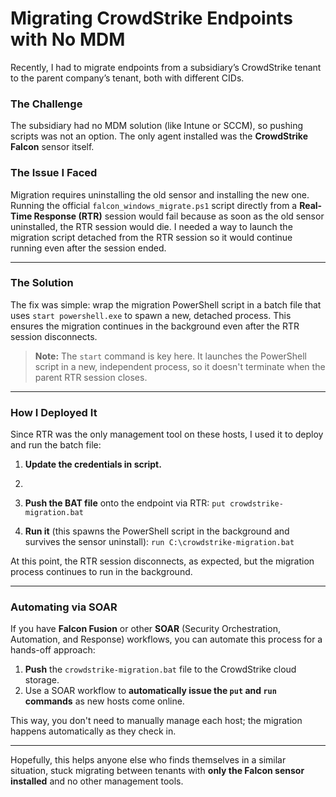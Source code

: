 # Migrating CrowdStrike Endpoints with No MDM

Recently, I had to migrate endpoints from a subsidiary’s CrowdStrike tenant to the parent company’s tenant, both with different CIDs.

### The Challenge

The subsidiary had no MDM solution (like Intune or SCCM), so pushing scripts was not an option. The only agent installed was the **CrowdStrike Falcon** sensor itself.

### The Issue I Faced

Migration requires uninstalling the old sensor and installing the new one. Running the official `falcon_windows_migrate.ps1` script directly from a **Real-Time Response (RTR)** session would fail because as soon as the old sensor uninstalled, the RTR session would die. I needed a way to launch the migration script detached from the RTR session so it would continue running even after the session ended.

---

### The Solution

The fix was simple: wrap the migration PowerShell script in a batch file that uses `start powershell.exe` to spawn a new, detached process. This ensures the migration continues in the background even after the RTR session disconnects.

> **Note:** The `start` command is key here. It launches the PowerShell script in a new, independent process, so it doesn't terminate when the parent RTR session closes.

---

### How I Deployed It

Since RTR was the only management tool on these hosts, I used it to deploy and run the batch file:

1.  **Update the credentials in script.**
2.  
3.  **Push the BAT file** onto the endpoint via RTR:
    `put crowdstrike-migration.bat`

4.  **Run it** (this spawns the PowerShell script in the background and survives the sensor uninstall):
    `run C:\crowdstrike-migration.bat`

At this point, the RTR session disconnects, as expected, but the migration process continues to run in the background.

---

### Automating via SOAR

If you have **Falcon Fusion** or other **SOAR** (Security Orchestration, Automation, and Response) workflows, you can automate this process for a hands-off approach:

1.  **Push** the `crowdstrike-migration.bat` file to the CrowdStrike cloud storage.
2.  Use a SOAR workflow to **automatically issue the `put` and `run` commands** as new hosts come online.

This way, you don't need to manually manage each host; the migration happens automatically as they check in.

---

Hopefully, this helps anyone else who finds themselves in a similar situation, stuck migrating between tenants with **only the Falcon sensor installed** and no other management tools.
